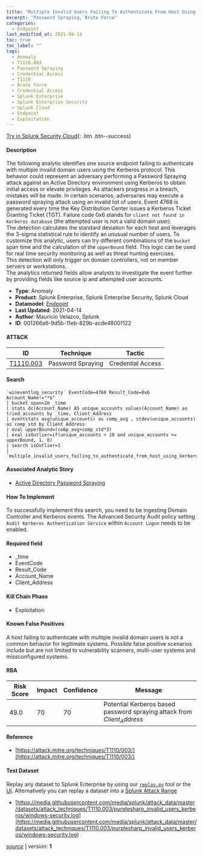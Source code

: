 ```yaml
---
title: "Multiple Invalid Users Failing To Authenticate From Host Using Kerberos"
excerpt: "Password Spraying, Brute Force"
categories:
  - Endpoint
last_modified_at: 2021-04-14
toc: true
toc_label: ""
tags:
  - Anomaly
  - T1110.003
  - Password Spraying
  - Credential Access
  - T1110
  - Brute Force
  - Credential Access
  - Splunk Enterprise
  - Splunk Enterprise Security
  - Splunk Cloud
  - Endpoint
  - Exploitation
---
```




[Try in Splunk Security Cloud](https://www.splunk.com/en_us/cyber-security.html){: .btn .btn--success}

#### Description

The following analytic identifies one source endpoint failing to authenticate with multiple invalid domain users using the Kerberos protocol. This behavior could represent an adversary performing a Password Spraying attack against an Active Directory environment using Kerberos to obtain initial access or elevate privileges. As attackers progress in a breach, mistakes will be made. In certain scenarios, adversaries may execute a password spraying attack using an invalid list of users. Event 4768 is generated every time the Key Distribution Center issues a Kerberos Ticket Granting Ticket (TGT). Failure code 0x6 stands for `client not found in Kerberos database` (the attempted user is not a valid domain user).\
The detection calculates the standard deviation for each host and leverages the 3-sigma statistical rule to identify an unusual number of users. To customize this analytic, users can try different combinations of the `bucket` span time and the calculation of the `upperBound` field. This logic can be used for real time security monitoring as well as threat hunting exercises.\
This detection will only trigger on domain controllers, not on member servers or workstations.\
The analytics returned fields allow analysts to investigate the event further by providing fields like source ip and attempted user accounts.

- **Type**: Anomaly
- **Product**: Splunk Enterprise, Splunk Enterprise Security, Splunk Cloud
- **Datamodel**: [Endpoint](https://docs.splunk.com/Documentation/CIM/latest/User/Endpoint)
- **Last Updated**: 2021-04-14
- **Author**: Mauricio Velazco, Splunk
- **ID**: 001266a6-9d5b-11eb-829b-acde48001122


#### ATT&CK

| ID          | Technique   | Tactic         |
| ----------- | ----------- | -------------- |
| [T1110.003](https://attack.mitre.org/techniques/T1110/003/) | Password Spraying | Credential Access || [T1110](https://attack.mitre.org/techniques/T1110/) | Brute Force | Credential Access |



#### Search

```
`wineventlog_security` EventCode=4768 Result_Code=0x6 Account_Name!="*$" 
| bucket span=2m _time 
| stats dc(Account_Name) AS unique_accounts values(Account_Name) as tried_accounts by _time, Client_Address 
| eventstats avg(unique_accounts) as comp_avg , stdev(unique_accounts) as comp_std by Client_Address 
| eval upperBound=(comp_avg+comp_std*3) 
| eval isOutlier=if(unique_accounts > 10 and unique_accounts >= upperBound, 1, 0) 
| search isOutlier=1 
| `multiple_invalid_users_failing_to_authenticate_from_host_using_kerberos_filter` 
```

#### Associated Analytic Story
* [Active Directory Password Spraying](/stories/active_directory_password_spraying)


#### How To Implement
To successfully implement this search, you need to be ingesting Domain Controller and Kerberos events. The Advanced Security Audit policy setting `Audit Kerberos Authentication Service` within `Account Logon` needs to be enabled.

#### Required field
* _time
* EventCode
* Result_Code
* Account_Name
* Client_Address


#### Kill Chain Phase
* Exploitation


#### Known False Positives
A host failing to authenticate with multiple invalid domain users is not a common behavior for legitimate systems. Possible false positive scenarios include but are not limited to vulnerability scanners, multi-user systems and missconfigured systems.



#### RBA

| Risk Score  | Impact      | Confidence   | Message      |
| ----------- | ----------- |--------------|--------------|
| 49.0 | 70 | 70 | Potential Kerberos based password spraying attack from $Client_Address$ |



#### Reference

* [https://attack.mitre.org/techniques/T1110/003/](https://attack.mitre.org/techniques/T1110/003/)



#### Test Dataset
Replay any dataset to Splunk Enterprise by using our [`replay.py`](https://github.com/splunk/attack_data#using-replaypy) tool or the [UI](https://github.com/splunk/attack_data#using-ui).
Alternatively you can replay a dataset into a [Splunk Attack Range](https://github.com/splunk/attack_range#replay-dumps-into-attack-range-splunk-server)

* [https://media.githubusercontent.com/media/splunk/attack_data/master/datasets/attack_techniques/T1110.003/purplesharp_invalid_users_kerberos/windows-security.log](https://media.githubusercontent.com/media/splunk/attack_data/master/datasets/attack_techniques/T1110.003/purplesharp_invalid_users_kerberos/windows-security.log)



[*source*](https://github.com/splunk/security_content/tree/develop/detections/endpoint/multiple_invalid_users_failing_to_authenticate_from_host_using_kerberos.yml) \| *version*: **1**